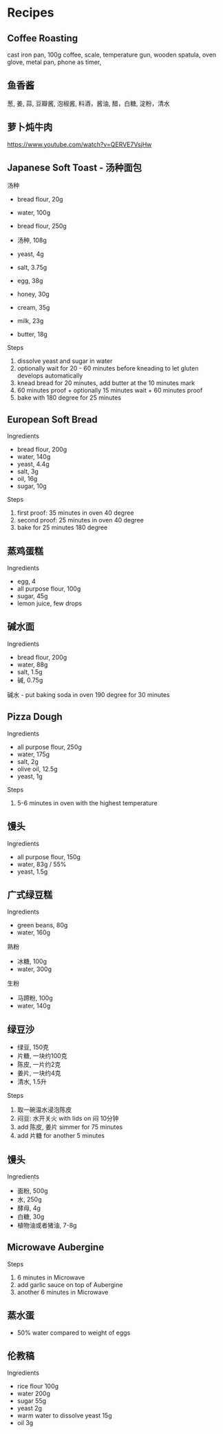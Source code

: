 # Recipes

## Coffee Roasting

cast iron pan, 100g coffee, scale, temperature gun, wooden spatula, oven glove, metal pan, phone as timer, 

## 鱼香酱

葱, 姜, 蒜, 豆瓣酱, 泡椒酱, 料酒，酱油, 醋，白糖, 淀粉，清水

## 萝卜炖牛肉

https://www.youtube.com/watch?v=QERVE7VsjHw

## Japanese Soft Toast - 汤种面包

汤种

- bread flour, 20g
- water, 100g

- bread flour, 250g
- 汤种, 108g
- yeast, 4g
- salt, 3.75g
- egg, 38g
- honey, 30g
- cream, 35g
- milk, 23g
- butter, 18g

Steps

1. dissolve yeast and sugar in water
1. optionally wait for 20 - 60 minutes before kneading to let gluten develops automatically
1. knead bread for 20 minutes, add butter at the 10 minutes mark
1. 60 minutes proof + optionally 15 minutes wait + 60 minutes proof
1. bake with 180 degree for 25 minutes

## European Soft Bread

Ingredients

- bread flour, 200g 
- water, 140g 
- yeast, 4.4g 
- salt, 3g
- oil, 16g
- sugar, 10g

Steps

1. first proof: 35 minutes in oven 40 degree
1. second proof: 25 minutes in oven 40 degree
1. bake for 25 minutes 180 degree

## 蒸鸡蛋糕

Ingredients

- egg, 4
- all purpose flour, 100g
- sugar, 45g
- lemon juice, few drops

## 碱水面

Ingredients

- bread flour, 200g
- water, 88g
- salt, 1.5g
- 碱, 0.75g

碱水 - put baking soda in oven 190 degree for 30 minutes

## Pizza Dough

Ingredients

- all purpose flour, 250g
- water, 175g
- salt, 2g
- olive oil, 12.5g
- yeast, 1g

Steps

1. 5-6 minutes in oven with the highest temperature

## 馒头

Ingredients

- all purpose flour, 150g
- water, 83g / 55%
- yeast, 1.5g

## 广式绿豆糕

Ingredients

- green beans, 80g
- water, 160g

熟粉

- 冰糖, 100g
- water, 300g

生粉

- 马蹄粉, 100g
- water, 140g

## 绿豆沙

- 绿豆, 150克
- 片糖, 一块约100克
- 陈皮, 一片约2克
- 姜片, 一块约4克
- 清水, 1.5升

Steps

1. 取一碗温水浸泡陈皮
1. 闷豆: 水开关火 with lids on 闷 10分钟
1. add 陈皮, 姜片 simmer for 75 minutes
1. add 片糖 for another 5 minutes

## 馒头

Ingredients

- 面粉, 500g
- 水, 250g
- 酵母, 4g
- 白糖, 30g
- 植物油或者猪油, 7-8g

## Microwave Aubergine

Steps

1. 6 minutes in Microwave
1. add garlic sauce on top of Aubergine
1. another 6 minutes in Microwave

## 蒸水蛋

- 50% water compared to weight of eggs

## 伦教稿

Ingredients

- rice flour 100g
- water 200g
- sugar 55g 
- yeast 2g
- warm water to dissolve yeast 15g
- oil 3g


